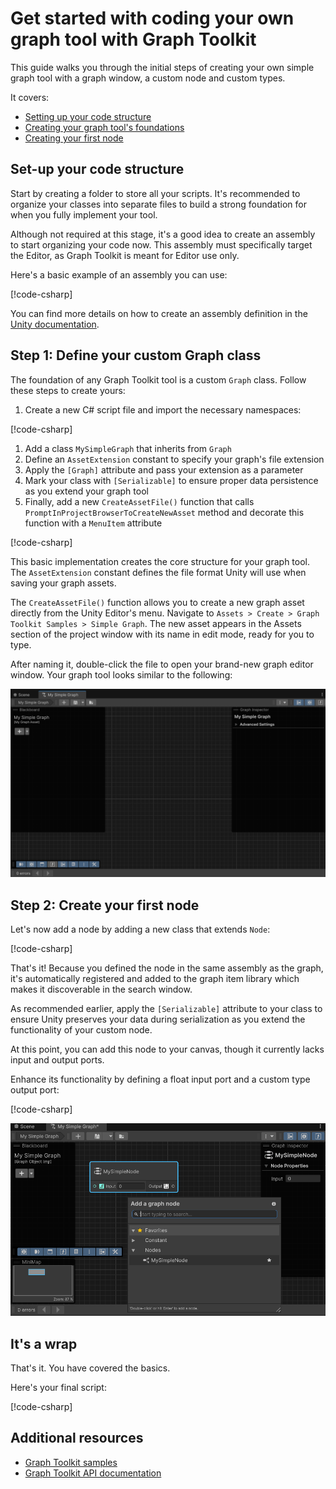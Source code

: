 # Get started with coding your own graph tool with Graph Toolkit

This guide walks you through the initial steps of creating your own simple graph tool with a graph window, a custom node and custom types.

It covers:

* [Setting up your code structure](#set-up-your-code-structure)
* [Creating your graph tool's foundations](#step-1-define-your-custom-graph-class)
* [Creating your first node](#step-2-create-your-first-node)

## Set-up your code structure

Start by creating a folder to store all your scripts. It's recommended to organize your classes into separate files to build a strong foundation for when you fully implement your tool.

Although not required at this stage, it's a good idea to create an assembly to start organizing your code now. This assembly must specifically target the Editor, as Graph Toolkit is meant for Editor use only.

Here's a basic example of an assembly you can use:

[!code-csharp[](../Samples/DocCodeSamples/Unity.GraphToolkit.DocCodeSamples.asmdef)]

You can find more details on how to create an assembly definition in the [Unity documentation](https://docs.unity3d.com/Manual/assembly-definition-files.html).

## Step 1: Define your custom Graph class

The foundation of any Graph Toolkit tool is a custom `Graph` class. Follow these steps to create yours:

1. Create a new C# script file and import the necessary namespaces:

[!code-csharp[](../Samples/DocCodeSamples/Editor/SimpleExamples.cs#Imports)]

1. Add a class `MySimpleGraph` that inherits from `Graph`
1. Define an `AssetExtension` constant to specify your graph's file extension
1. Apply the `[Graph]` attribute and pass your extension as a parameter
1. Mark your class with `[Serializable]` to ensure proper data persistence as you extend your graph tool
1. Finally, add a new `CreateAssetFile()` function that calls `PromptInProjectBrowserToCreateNewAsset` method and decorate this function with a `MenuItem` attribute

[!code-csharp[](../Samples/DocCodeSamples/Editor/SimpleExamples.cs#SimpleGraph)]

This basic implementation creates the core structure for your graph tool. The `AssetExtension` constant defines the file format Unity will use when saving your graph assets.

The `CreateAssetFile()` function allows you to create a new graph asset directly from the Unity Editor's menu. Navigate to `Assets > Create > Graph Toolkit Samples > Simple Graph`. The new asset appears in the Assets section of the project window with its name in edit mode, ready for you to type.

After naming it, double-click the file to open your brand-new graph editor window. Your graph tool looks similar to the following:

![Simple graph canvas](Images/simple-empty-graph.png)

## Step 2: Create your first node

Let's now add a node by adding a new class that extends `Node`:

[!code-csharp[](../Samples/DocCodeSamples/Editor/SimpleExamples.cs#SimpleNode)]

That's it! Because you defined the node in the same assembly as the graph, it's automatically registered and added to the graph item library which makes it discoverable in the search window.

As recommended earlier, apply the `[Serializable]` attribute to your class to ensure Unity preserves your data during serialization as you extend the functionality of your custom node.

At this point, you can add this node to your canvas, though it currently lacks input and output ports.

Enhance its functionality by defining a float input port and a custom type output port:

[!code-csharp[](../Samples/DocCodeSamples/Editor/SimpleExamples.cs#SimpleNodeWithPorts)]

![Simple graph with a node](Images/simple-graph-with-node.png)

## It's a wrap

That's it. You have covered the basics.

Here's your final script:

[!code-csharp[](../Samples/DocCodeSamples/Editor/SimpleExamples.cs)]

## Additional resources

* [Graph Toolkit samples](samples.md) 
* [Graph Toolkit API documentation](https://docs.unity3d.com/Packages/com.unity.graphtoolkit@latest/index.html?subfolder=/api/index.html) 
